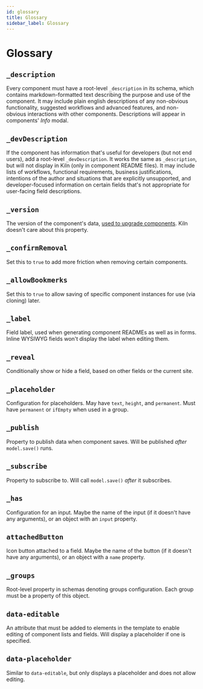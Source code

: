 ```yaml
---
id: glossary
title: Glossary
sidebar_label: Glossary
---
```


# Glossary	

 ## `_description`

 Every component must have a root-level `_description` in its schema, which contains markdown-formatted text describing the purpose and use of the component. It may include plain english descriptions of any non-obvious functionality, suggested workflows and advanced features, and non-obvious interactions with other components. Descriptions will appear in components' _Info_ modal.	

 ## `_devDescription`

 If the component has information that's useful for developers (but not end users), add a root-level `_devDescription`. It works the same as `_description`, but will not display in Kiln (only in component README files). It may include lists of workflows, functional requirements, business justifications, intentions of the author and situations that are explicitly unsupported, and developer-focused information on certain fields that's not appropriate for user-facing field descriptions.	

 ## `_version`

 The version of the component's data, [used to upgrade components](https://docs.clayplatform.com/amphora/docs/upgrade). Kiln doesn't care about this property.	

 ## `_confirmRemoval`

 Set this to `true` to add more friction when removing certain components.	

 ## `_allowBookmerks`

 Set this to `true` to allow saving of specific component instances for use (via cloning) later.	

 ## `_label`

 Field label, used when generating component READMEs as well as in forms. Inline WYSIWYG fields won't display the label when editing them.	

 ## `_reveal`

 Conditionally show or hide a field, based on other fields or the current site.	

 ## `_placeholder`

 Configuration for placeholders. May have `text`, `height`, and `permanent`. Must have `permanent` or `ifEmpty` when used in a group.	

 ## `_publish`

 Property to publish data when component saves. Will be published _after_ `model.save()` runs.	

 ## `_subscribe`

 Property to subscribe to. Will call `model.save()` _after_ it subscribes.	

 ## `_has`

 Configuration for an input. Maybe the name of the input (if it doesn't have any arguments), or an object with an `input` property.	

 ## `attachedButton`

 Icon button attached to a field. Maybe the name of the button (if it doesn't have any arguments), or an object with a `name` property.	

 ## `_groups`

 Root-level property in schemas denoting groups configuration. Each group must be a property of this object.	

 ## `data-editable`

 An attribute that must be added to elements in the template to enable editing of component lists and fields. Will display a placeholder if one is specified.	

 ## `data-placeholder`

 Similar to `data-editable`, but only displays a placeholder and does not allow editing.
